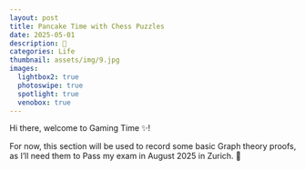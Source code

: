 ```yaml
---
layout: post
title: Pancake Time with Chess Puzzles
date: 2025-05-01
description: 🥞
categories: Life
thumbnail: assets/img/9.jpg
images:
  lightbox2: true
  photoswipe: true
  spotlight: true
  venobox: true
---
```


Hi there, welcome to Gaming Time ✨! 

For now, this section will be used to record some basic Graph theory proofs, as I’ll need them to Pass my exam in August 2025 in Zurich. 🙂<br><br><br><br>
